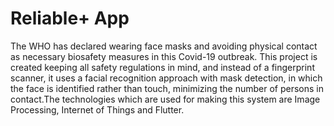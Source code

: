 # Reliable+ App 
The WHO has declared wearing face masks and avoiding physical contact as necessary biosafety measures in this Covid-19 outbreak. This project is created keeping all safety regulations in mind, and instead of a fingerprint scanner, it uses a facial recognition approach with mask detection, in which the face is identified rather than touch, minimizing the number of persons in contact.The technologies which are used for making this system are Image Processing, Internet of Things and Flutter.
